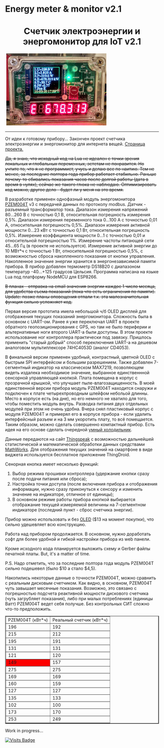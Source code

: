 Energy meter & monitor v2.1
===========================

<h1 align="center">
Счетчик электроэнергии и энергомонитор для IoT v2.1
</h1>
  
![Power meter](https://github.com/VladimirBakum/esp8266/blob/master/powermeter/picture/pm_rev1_1.png)

---

От идеи к готовому прибору... Закончен проект счетчика электроэнергии и энергомонитор для интернета вещей. <a href="https://thingspeak.com/channels/995558">Страница проекта.</a>

<s>Да, я знаю, что исходный код на Lua не идеален с точки зрения локальных и глобальных переменных, эстетам не понравится. Но учтите то, что я не программист, учусь и делаю все по наитию. Тем не менее, за последние полтора года прибор работает стабильно. Раньше почему-то сбивались показания часов после долгой работы (дата в время в нулях), сейчас же такого глюка не наблюдаю. Оптимизировать код можно, другое дело - будет ли у меня на это время.</s>

В разработке применен однофазный модуль энергомонитора <a href="https://aliexpress.ru/item/4000558302474.html">PZEM004T</a> v3 с передачей данных по протоколу modbus. 
Датчик - разъемный трансформатор тока. 
Диапазон измерения напряжений 80...260 В с точностью 0,1 В, относительная погрешность измерения 0,5%. 
Диапазон измерения переменного тока 0...100 А с точностью 0,01 А, относительная погрешность 0,5%. 
Диапазон измерения активной мощности 0...23 кВт с точностью 0,1 Вт, относительная погрешность 0,5%. 
Измерение коэффициента мощности 0...1 с точностью 0,01 и относительной погрешностью 1%. 
Измерение частоты питающей сети 45...65 Гц (в проекте не используется). 
Измерение активной энергии до 10 МВт*ч с точностью 1 Вт, относительной погрешностью 0,5%, с возможностью сброса накопленного показания от кнопки управления. 
Накопленное значение энергии хранится в энергонезависимой памяти прибора. В прибор добавлен термометр DS18B20 с диапазоном температур -40...+125 градусов Цельсия. 
Программа написана на языке Lua под платформу NodeMCU для ESP8266. 

<s>В планах - отправка на email значения энергии каждое 1 число месяца, для удобства съема показаний (пока что есть ограничения по памяти). Update: позже планы оповещения отпали т.к. эта малозначительная функция сильно усложняет код.</s>

Первая версия прототипа имела небольшой ч/б OLED дисплей для отображения текущих показаний энергомонитора. Сложность была в основном с UART-ом. Ранее я уже переключал UART в проекте обратного геопозиционирования с GPS, но там не было периферии и альтернативные ноги второго UART-а были доступны. В этом проекте использование ног контроллера практически под завязку. Пришлось применить "старый добрый" способ переключения UART-а на дешевом аналоговом мультиплексоре 74HC4053D (аналог CD4053).

В финальной версии применен удобный, контрастный, цветной OLED с быстрым SPI интерфейсом и большим разрешением. Также добавлен 7-сегментный индикатор на классическом MAX7219, позволяющем видеть издалека необходимое значение, выбранное единственнной сенсорной управляющей кнопкой. Плата помещена в корпус с прозрачной крышкой, что улучшает пыле-влагозащищенность. В моей единственной версии прибора модуль PZEM004T находится снаружи и подключен к плате четырехпроводным шлейфом небольой длинны. Место в корпусе есть (на дне), но его немного не хватило для того, чтобы поместить модуль внутрь. Разводка питания двух отдельных модулей при этом не очень удобна. Вчера снял пластиковый корпус с модуля PZEM004T и примерял его в корпусе прибора - если удалить интерфейсный разъем и на 3 мм укоротить плату, то всё помещается. Таким образом, можно сделать совершенно компактный прибор. Есть идея на его основе сделать очередной <a href="https://thingspeak.com/channels/172216">умный холодильник</a>.

Данные передаются на сайт <a href="https://thingspeak.com">Thingspeak</a> с возможностью дальнейшей статистической и математической обработки данных средствами <a href="https://www.mathworks.com/">MathWorks</a>. Для отображения текущих значений на смартфоне в виде виджета используется бесплатное приложение ThingDroid.

Сенорная кнопка имеет несколько функций:
1) Выбор режима прошивки контроллера (удержание кнопки сразу после подачи питания или сброса);
2) Настройка точки доступа (после включения прибора и отображения информации, нужно сразу приконуться к сенсору и изменить значение на индикаторе, отличное от единицы);
3) В основном режиме работы прибора кнопкой выбирается отображание текущей измеряемой величины на 7-сегментном индикаторе (последний пункт - сброс счетчика энергии).

Прибор можно использовать и без <a href="https://aliexpress.ru/item/4000136106619.html">OLED</a> ($13 на момент покупки), что сильно удешевляет всю конструкцию.

Работа над прибором продолжается. В основном, нужно доработать софт для более удобной и гибкой настройки прибора из web панели.

Кроме исходного кода планируется выложить схему и Gerber файлы печатной платы. But, it's a matter of time.

P.S. Надо отметить, что за последние полтора года модуль PZEM004T сильно подешевел (было $10 а стало $4,5).

Накопились некоторые данные о точности PZEM004T, можно сравнить с реальным дисковым счетчиком. Как видно, в основном, PZEM004T чуть завышает месячные показания. Возможно, это связано с погрешностью подсчета реактивной мощности дискового счетчика (чуть загрубляет показания), либо при малых потреблениях (единицы Ватт) PZEM004T ведет себя получше. Без контрольных СИТ сложно что-то предположить.

<table border="2">
    <tr>
        <td>PZEM004T (кВт*ч)</td>
        <td>Реальный счетчик (кВт*ч)</td>
    </tr>
    <tr>
        <td>196</td>
        <td>192</td>
    </tr>
    <tr>
        <td>215</td>
        <td>212</td>
    </tr>
    <tr>
        <td>195</td>
        <td>191</td>
    </tr>
    <tr>
        <td>131</td>
        <td>131</td>
    </tr>
    <tr>
        <td>121</td>
        <td>120</td>
    </tr>
    <tr>
        <td bgcolor="#fe0000">149</td>
        <td>157</td>
    </tr>
    <tr>
        <td>275</td>
        <td>275</td>
    </tr>
    <tr>
        <td>169</td>
        <td>169</td>
    </tr>
    <tr>
        <td>160</td>
        <td>159</td>
    </tr>
    <tr>
        <td>127</td>
        <td>127</td>
    </tr>
    <tr>
        <td>135</td>
        <td>133</td>
    </tr>
    <tr>
        <td>102</td>
        <td>100</td>
    </tr>
    <tr>
        <td>173</td>
        <td>170</td>
    </tr>
    <tr>
        <td>253</td>
        <td>249</td>
    </tr>
</table>

Work in progress...

[![Visits Badge](https://badges.pufler.dev/visits/VladimirBakum/esp8266?style=for-the-badge&logo=Lua&logoColor=red&labelColor=f7d99c&color=09951a)](https://badges.pufler.dev)

<!---
![visitors](https://visitor-badge.glitch.me/badge?page_id=VladimirBakum.esp8266.powermeter&left_color=green&right_color=red)
--->
